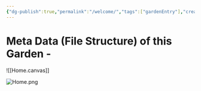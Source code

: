 ```yaml
---
{"dg-publish":true,"permalink":"/welcome/","tags":["gardenEntry"],"created":"2024-09-24T20:22:12.258+05:30","updated":"2024-09-24T21:07:06.145+05:30"}
---
```


# Meta Data (File Structure) of this Garden -



![[Home.canvas]]



![Home.png](/img/user/Home.png)
